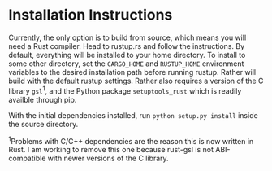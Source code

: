 # Installation Instructions

Currently, the only option is to build from source, which means you will need a Rust compiler. Head to rustup.rs and follow the instructions. By default, everything will be installed to your home directory. To install to some other directory, set the `CARGO_HOME` and `RUSTUP_HOME` environment variables to the desired installation path before running rustup. Rather will build with the default rustup settings. Rather also requires a version of the C library `gsl`<sup>1</sup>, and the Python package `setuptools_rust` which is readily availble through pip.

With the initial dependencies installed, run `python setup.py install` inside the source directory.

<sup>1</sup>Problems with C/C++ dependencies are the reason this is now written in Rust. I am working to remove this one because rust-gsl is not ABI-compatible with newer versions of the C library.
